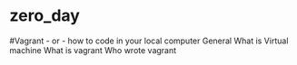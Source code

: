 # zero_day
#Vagrant - or - how to code in your local computer
General
What is Virtual machine
What is vagrant
Who wrote vagrant
